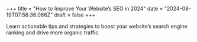 +++
title = "How to Improve Your Website’s SEO in 2024"
date = "2024-08-19T07:56:36.066Z"
draft = false
+++

  Learn actionable tips and strategies to boost your website’s search engine ranking and drive more organic traffic.
        